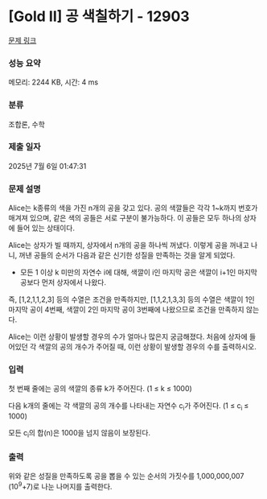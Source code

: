 # [Gold II] 공 색칠하기 - 12903 

[문제 링크](https://www.acmicpc.net/problem/12903) 

### 성능 요약

메모리: 2244 KB, 시간: 4 ms

### 분류

조합론, 수학

### 제출 일자

2025년 7월 6일 01:47:31

### 문제 설명

<p>Alice는 k종류의 색을 가진 n개의 공을 갖고 있다. 공의 색깔들은 각각 1~k까지 번호가 매겨져 있으며, 같은 색의 공들은 서로 구분이 불가능하다. 이 공들은 모두 하나의 상자에 들어 있는 상태이다.</p>

<p>Alice는 상자가 빌 때까지, 상자에서 n개의 공을 하나씩 꺼냈다. 이렇게 공을 꺼내고 나니, 꺼낸 공들의 순서가 다음과 같은 신기한 성질을 만족하는 것을 알게 되었다.</p>

<ul>
	<li>모든 1 이상 k 미만의 자연수 i에 대해, 색깔이 i인 마지막 공은 색깔이 i+1인 마지막 공보다 먼저 상자에서 나왔다.</li>
</ul>

<p>즉, [1,2,1,1,2,3] 등의 수열은 조건을 만족하지만, [1,1,2,1,3,3] 등의 수열은 색깔이 1인 마지막 공이 4번째, 색깔이 2인 마지막 공이 3번째에 나왔으므로 조건을 만족하지 않는다.</p>

<p>Alice는 이런 상황이 발생할 경우의 수가 얼마나 많은지 궁금해졌다. 처음에 상자에 들어있던 각 색깔의 공의 개수가 주어질 때, 이런 상황이 발생할 경우의 수를 출력하시오.</p>

### 입력 

 <p>첫 번째 줄에는 공의 색깔의 종류 k가 주어진다. (1 ≤ k ≤ 1000)</p>

<p>다음 k개의 줄에는 각 색깔의 공의 개수를 나타내는 자연수 c<sub>i</sub>가 주어진다. (1 ≤ c<sub>i </sub>≤ 1000)</p>

<p>모든 c<sub>i</sub>의 합(n)은 1000을 넘지 않음이 보장된다.</p>

### 출력 

 <p>위와 같은 성질을 만족하도록 공을 뽑을 수 있는 순서의 가짓수를 1,000,000,007 (10<sup>9</sup>+7)로 나눈 나머지를 출력한다. </p>

